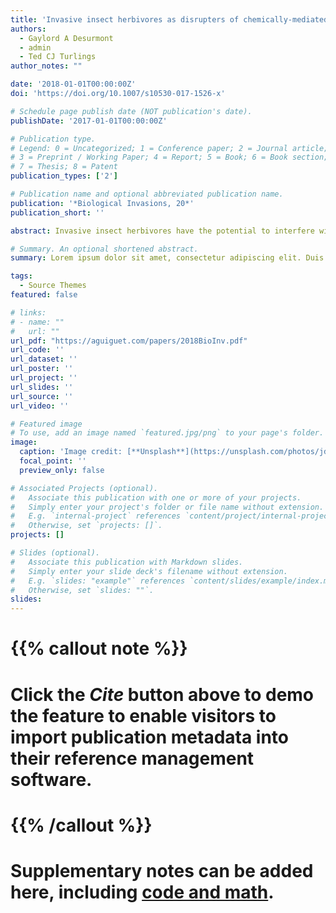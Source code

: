 ```yaml
---
title: 'Invasive insect herbivores as disrupters of chemically-mediated tritrophic interactions: effects of herbivore density and parasitoid learning'
authors:
  - Gaylord A Desurmont
  - admin
  - Ted CJ Turlings
author_notes: ""

date: '2018-01-01T00:00:00Z'
doi: 'https://doi.org/10.1007/s10530-017-1526-x'

# Schedule page publish date (NOT publication's date).
publishDate: '2017-01-01T00:00:00Z'

# Publication type.
# Legend: 0 = Uncategorized; 1 = Conference paper; 2 = Journal article;
# 3 = Preprint / Working Paper; 4 = Report; 5 = Book; 6 = Book section;
# 7 = Thesis; 8 = Patent
publication_types: ['2']

# Publication name and optional abbreviated publication name.
publication: '*Biological Invasions, 20*'
publication_short: ''

abstract: Invasive insect herbivores have the potential to interfere with native multitrophic interactions by affecting the chemical cues emitted by plants and disrupting the attraction of natural enemies mediated by herbivore-induced plant volatiles (HIPVs). In a previous study, we found that the presence of the exotic herbivore Spodoptera littoralis on Brassica rapa plants infested by the native herbivore Pieris brassicae makes these dually-infested plants unattractive to the main parasitoid of P. brassicae, the braconid wasp Cotesia glomerata. Here we show that this interference by S. littoralis is strongly dependent on the relative densities of the two herbivores. Parasitoids were only deterred by dually-infested plants when there were more S. littoralis larvae than P. brassicae larvae on a plant. Furthermore, the blend of HIPVs emitted by dually-infested plants differed the most from HIPVs emitted by Pieris-infested plants when S. littoralis density exceeded P. brassicae density. We further found that associative learning by the parasitoid affected its preferences, attraction to dually-infested plants increased after parasitoids were presented a P. brassicae caterpillar (rewarding experience) in presence of the odor of a dually-infested plant, but not when presented a S. littoralis caterpillar (non-rewarding experience). A non-rewarding experience prior to the bioassays resulted in a general decrease in parasitoid motivation to respond to plant odors. We conclude that herbivore density and associative learning may play an important role in the foraging behavior of natural enemies in communities, and such effects should not be overlooked when investigating the ecological impact of exotic species on native food webs.

# Summary. An optional shortened abstract.
summary: Lorem ipsum dolor sit amet, consectetur adipiscing elit. Duis posuere tellus ac convallis placerat. Proin tincidunt magna sed ex sollicitudin condimentum.

tags:
  - Source Themes
featured: false

# links:
# - name: ""
#   url: ""
url_pdf: "https://aguiguet.com/papers/2018BioInv.pdf"
url_code: ''
url_dataset: ''
url_poster: ''
url_project: ''
url_slides: ''
url_source: ''
url_video: ''

# Featured image
# To use, add an image named `featured.jpg/png` to your page's folder.
image:
  caption: 'Image credit: [**Unsplash**](https://unsplash.com/photos/jdD8gXaTZsc)'
  focal_point: ''
  preview_only: false

# Associated Projects (optional).
#   Associate this publication with one or more of your projects.
#   Simply enter your project's folder or file name without extension.
#   E.g. `internal-project` references `content/project/internal-project/index.md`.
#   Otherwise, set `projects: []`.
projects: []

# Slides (optional).
#   Associate this publication with Markdown slides.
#   Simply enter your slide deck's filename without extension.
#   E.g. `slides: "example"` references `content/slides/example/index.md`.
#   Otherwise, set `slides: ""`.
slides:
---
```


# {{% callout note %}}
# Click the _Cite_ button above to demo the feature to enable visitors to import publication metadata into their reference management software.
# {{% /callout %}}

# Supplementary notes can be added here, including [code and math](https://wowchemy.com/docs/content/writing-markdown-latex/).

